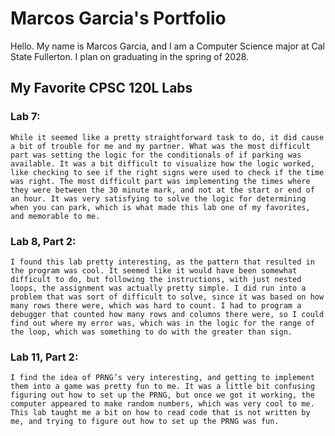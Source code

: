 
# Marcos Garcia's Portfolio

Hello. My name is Marcos Garcia, and I am a Computer Science major at Cal State Fullerton. I plan on graduating in the spring of 2028.

## My Favorite CPSC 120L Labs

### Lab 7:
    While it seemed like a pretty straightforward task to do, it did cause a bit of trouble for me and my partner. What was the most difficult part was setting the logic for the conditionals of if parking was available. It was a bit difficult to visualize how the logic worked, like checking to see if the right signs were used to check if the time was right. The most difficult part was implementing the times where they were between the 30 minute mark, and not at the start or end of an hour. It was very satisfying to solve the logic for determining when you can park, which is what made this lab one of my favorites, and memorable to me.

### Lab 8, Part 2:
    I found this lab pretty interesting, as the pattern that resulted in the program was cool. It seemed like it would have been somewhat difficult to do, but following the instructions, with just nested loops, the assignment was actually pretty simple. I did run into a problem that was sort of difficult to solve, since it was based on how many rows there were, which was hard to count. I had to program a debugger that counted how many rows and columns there were, so I could find out where my error was, which was in the logic for the range of the loop, which was something to do with the greater than sign.

### Lab 11, Part 2:
    I find the idea of PRNG’s very interesting, and getting to implement them into a game was pretty fun to me. It was a little bit confusing figuring out how to set up the PRNG, but once we got it working, the computer appeared to make random numbers, which was very cool to me. This lab taught me a bit on how to read code that is not written by me, and trying to figure out how to set up the PRNG was fun.
